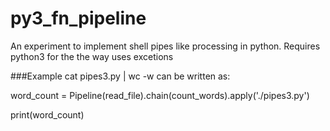 py3_fn_pipeline
===============

An experiment to implement shell pipes like processing in python.
Requires python3 for the the way uses excetions


###Example
cat pipes3.py | wc -w can be written as:

word_count = Pipeline(read_file).chain(count_words).apply('./pipes3.py')


print(word_count)


